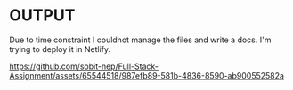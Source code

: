 # OUTPUT
 Due to time constraint I couldnot manage the files and write a docs. I'm trying to deploy it in Netlify.

https://github.com/sobit-nep/Full-Stack-Assignment/assets/65544518/987efb89-581b-4836-8590-ab900552582a

